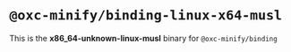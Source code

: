 # `@oxc-minify/binding-linux-x64-musl`

This is the **x86_64-unknown-linux-musl** binary for `@oxc-minify/binding`
